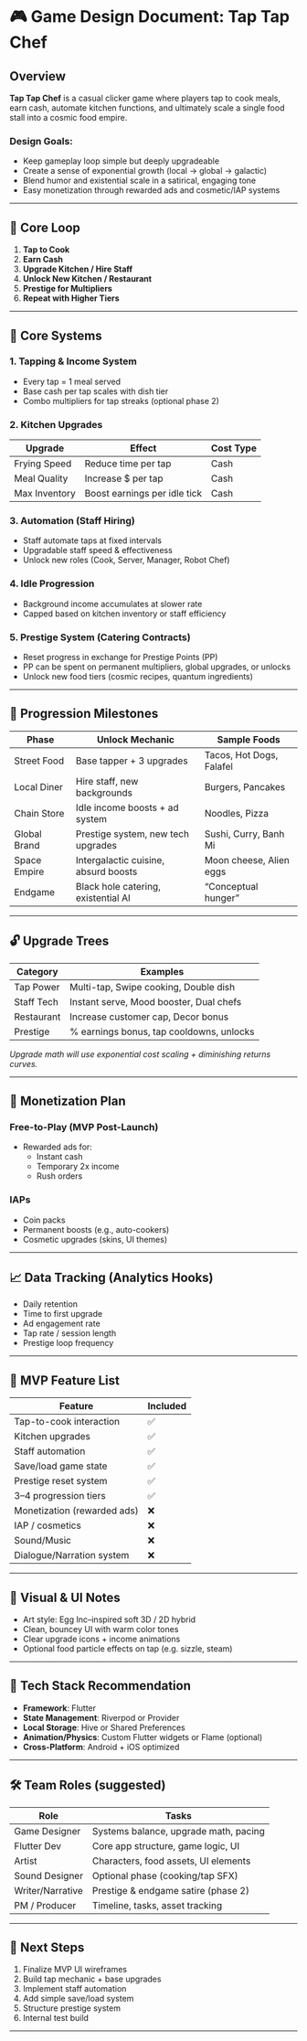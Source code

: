 # 🎮 Game Design Document: Tap Tap Chef

## Overview

**Tap Tap Chef** is a casual clicker game where players tap to cook meals, earn cash, automate kitchen functions, and ultimately scale a single food stall into a cosmic food empire.

### Design Goals:
- Keep gameplay loop simple but deeply upgradeable
- Create a sense of exponential growth (local → global → galactic)
- Blend humor and existential scale in a satirical, engaging tone
- Easy monetization through rewarded ads and cosmetic/IAP systems

---

## 🧠 Core Loop

1. **Tap to Cook**
2. **Earn Cash**
3. **Upgrade Kitchen / Hire Staff**
4. **Unlock New Kitchen / Restaurant**
5. **Prestige for Multipliers**
6. **Repeat with Higher Tiers**

---

## 🍔 Core Systems

### 1. **Tapping & Income System**
- Every tap = 1 meal served
- Base cash per tap scales with dish tier
- Combo multipliers for tap streaks (optional phase 2)

### 2. **Kitchen Upgrades**
| Upgrade        | Effect                        | Cost Type |
|----------------|-------------------------------|-----------|
| Frying Speed   | Reduce time per tap           | Cash      |
| Meal Quality   | Increase $ per tap            | Cash      |
| Max Inventory  | Boost earnings per idle tick  | Cash      |

### 3. **Automation (Staff Hiring)**
- Staff automate taps at fixed intervals
- Upgradable staff speed & effectiveness
- Unlock new roles (Cook, Server, Manager, Robot Chef)

### 4. **Idle Progression**
- Background income accumulates at slower rate
- Capped based on kitchen inventory or staff efficiency

### 5. **Prestige System (Catering Contracts)**
- Reset progress in exchange for Prestige Points (PP)
- PP can be spent on permanent multipliers, global upgrades, or unlocks
- Unlock new food tiers (cosmic recipes, quantum ingredients)

---

## 🚀 Progression Milestones

| Phase        | Unlock Mechanic                     | Sample Foods              |
|--------------|-------------------------------------|---------------------------|
| Street Food  | Base tapper + 3 upgrades            | Tacos, Hot Dogs, Falafel  |
| Local Diner  | Hire staff, new backgrounds         | Burgers, Pancakes         |
| Chain Store  | Idle income boosts + ad system      | Noodles, Pizza            |
| Global Brand | Prestige system, new tech upgrades  | Sushi, Curry, Banh Mi     |
| Space Empire | Intergalactic cuisine, absurd boosts| Moon cheese, Alien eggs   |
| Endgame      | Black hole catering, existential AI | “Conceptual hunger”       |

---

## 🔓 Upgrade Trees

| Category     | Examples                                  |
|--------------|-------------------------------------------|
| Tap Power    | Multi-tap, Swipe cooking, Double dish     |
| Staff Tech   | Instant serve, Mood booster, Dual chefs   |
| Restaurant   | Increase customer cap, Decor bonus        |
| Prestige     | % earnings bonus, tap cooldowns, unlocks  |

*Upgrade math will use exponential cost scaling + diminishing returns curves.*

---

## 💸 Monetization Plan

### Free-to-Play (MVP Post-Launch)
- Rewarded ads for:
  - Instant cash
  - Temporary 2x income
  - Rush orders

### IAPs
- Coin packs
- Permanent boosts (e.g., auto-cookers)
- Cosmetic upgrades (skins, UI themes)

---

## 📈 Data Tracking (Analytics Hooks)

- Daily retention
- Time to first upgrade
- Ad engagement rate
- Tap rate / session length
- Prestige loop frequency

---

## 🧩 MVP Feature List

| Feature                         | Included |
|--------------------------------|----------|
| Tap-to-cook interaction        | ✅        |
| Kitchen upgrades               | ✅        |
| Staff automation               | ✅        |
| Save/load game state           | ✅        |
| Prestige reset system          | ✅        |
| 3–4 progression tiers          | ✅        |
| Monetization (rewarded ads)   | ❌        |
| IAP / cosmetics                | ❌        |
| Sound/Music                    | ❌        |
| Dialogue/Narration system     | ❌        |

---

## 🎨 Visual & UI Notes

- Art style: Egg Inc–inspired soft 3D / 2D hybrid
- Clean, bouncey UI with warm color tones
- Clear upgrade icons + income animations
- Optional food particle effects on tap (e.g. sizzle, steam)

---

## 🤖 Tech Stack Recommendation

- **Framework**: Flutter
- **State Management**: Riverpod or Provider
- **Local Storage**: Hive or Shared Preferences
- **Animation/Physics**: Custom Flutter widgets or Flame (optional)
- **Cross-Platform**: Android + iOS optimized

---

## 🛠 Team Roles (suggested)

| Role              | Tasks                                   |
|-------------------|------------------------------------------|
| Game Designer     | Systems balance, upgrade math, pacing    |
| Flutter Dev       | Core app structure, game logic, UI       |
| Artist            | Characters, food assets, UI elements     |
| Sound Designer    | Optional phase (cooking/tap SFX)         |
| Writer/Narrative  | Prestige & endgame satire (phase 2)      |
| PM / Producer     | Timeline, tasks, asset tracking          |

---

## 📍 Next Steps

1. Finalize MVP UI wireframes  
2. Build tap mechanic + base upgrades  
3. Implement staff automation  
4. Add simple save/load system  
5. Structure prestige system  
6. Internal test build

---
